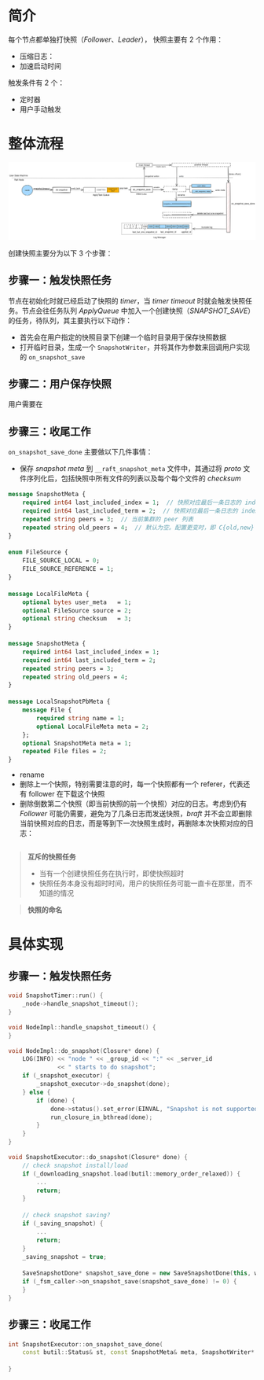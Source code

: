 简介
===

每个节点都单独打快照（*Follower*、*Leader*）， 快照主要有 2 个作用：

* 压缩日志：
* 加速启动时间

触发条件有 2 个：
* 定时器
* 用户手动触发

整体流程
===

![创建快照整体流程](image/snapshot_save.svg)

创建快照主要分为以下 3 个步骤：

步骤一：触发快照任务
---

节点在初始化时就已经启动了快照的 *timer*，当 *timer timeout* 时就会触发快照任务。节点会往任务队列 *ApplyQueue* 中加入一个创建快照（*SNAPSHOT_SAVE*）的任务，待队列，其主要执行以下动作：

* 首先会在用户指定的快照目录下创建一个临时目录用于保存快照数据
* 打开临时目录，生成一个 `SnapshotWriter`，并将其作为参数来回调用户实现的 `on_snapshot_save`

步骤二：用户保存快照
---

用户需要在

步骤三：收尾工作
---

`on_snapshot_save_done` 主要做以下几件事情：

* 保存 *snapshot meta* 到 `__raft_snapshot_meta` 文件中，其通过将 *proto* 文件序列化后，包括快照中所有文件的列表以及每个每个文件的 *checksum*
```proto
message SnapshotMeta {
    required int64 last_included_index = 1;  // 快照对应最后一条日志的 index
    required int64 last_included_term = 2;  // 快照对应最后一条日志的 index
    repeated string peers = 3;  // 当前集群的 peer 列表
    repeated string old_peers = 4;  // 默认为空。配置更变时，即 C{old,new}
}

enum FileSource {
    FILE_SOURCE_LOCAL = 0;
    FILE_SOURCE_REFERENCE = 1;
}

message LocalFileMeta {
    optional bytes user_meta   = 1;
    optional FileSource source = 2;
    optional string checksum   = 3;
}

message SnapshotMeta {
    required int64 last_included_index = 1;
    required int64 last_included_term = 2;
    repeated string peers = 3;
    repeated string old_peers = 4;
}

message LocalSnapshotPbMeta {
    message File {
        required string name = 1;
        optional LocalFileMeta meta = 2;
    };
    optional SnapshotMeta meta = 1;
    repeated File files = 2;
}
```

* rename
* 删除上一个快照，特别需要注意的时，每一个快照都有一个 referer，代表还有 follower 在下载这个快照
* 删除倒数第二个快照（即当前快照的前一个快照）对应的日志。考虑到仍有 *Follower* 可能仍需要，避免为了几条日志而发送快照，*braft* 并不会立即删除当前快照对应的日志，而是等到下一次快照生成时，再删除本次快照对应的日志：

```cpp
```

> **互斥的快照任务**
>
> * 当有一个创建快照任务在执行时，即使快照超时
> * 快照任务本身没有超时时间，用户的快照任务可能一直卡在那里，而不知道的情况
>

> **快照的命名**
>

具体实现
===

步骤一：触发快照任务
---

```cpp
void SnapshotTimer::run() {
    _node->handle_snapshot_timeout();
}
```

```cpp
void NodeImpl::handle_snapshot_timeout() {
}
```

```cpp
void NodeImpl::do_snapshot(Closure* done) {
    LOG(INFO) << "node " << _group_id << ":" << _server_id
              << " starts to do snapshot";
    if (_snapshot_executor) {
        _snapshot_executor->do_snapshot(done);
    } else {
        if (done) {
            done->status().set_error(EINVAL, "Snapshot is not supported");
            run_closure_in_bthread(done);
        }
    }
}
```

```cpp
void SnapshotExecutor::do_snapshot(Closure* done) {
    // check snapshot install/load
    if (_downloading_snapshot.load(butil::memory_order_relaxed)) {
        ...
        return;
    }

    // check snapshot saving?
    if (_saving_snapshot) {
        ...
        return;
    }
    _saving_snapshot = true;

    SaveSnapshotDone* snapshot_save_done = new SaveSnapshotDone(this, writer, done);
    if (_fsm_caller->on_snapshot_save(snapshot_save_done) != 0) {
    }
}
```

步骤三：收尾工作
---
```cpp
int SnapshotExecutor::on_snapshot_save_done(
    const butil::Status& st, const SnapshotMeta& meta, SnapshotWriter* writer) {

}
```

